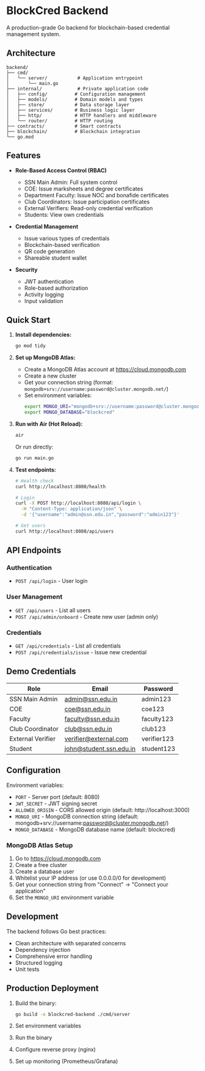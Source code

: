 # BlockCred Backend

A production-grade Go backend for blockchain-based credential management system.

## Architecture

```
backend/
├── cmd/
│   └── server/           # Application entrypoint
│       └── main.go
├── internal/             # Private application code
│   ├── config/          # Configuration management
│   ├── models/          # Domain models and types
│   ├── store/           # Data storage layer
│   ├── services/        # Business logic layer
│   ├── http/            # HTTP handlers and middleware
│   └── router/          # HTTP routing
├── contracts/           # Smart contracts
├── blockchain/          # Blockchain integration
└── go.mod
```

## Features

- **Role-Based Access Control (RBAC)**
  - SSN Main Admin: Full system control
  - COE: Issue marksheets and degree certificates
  - Department Faculty: Issue NOC and bonafide certificates
  - Club Coordinators: Issue participation certificates
  - External Verifiers: Read-only credential verification
  - Students: View own credentials

- **Credential Management**
  - Issue various types of credentials
  - Blockchain-based verification
  - QR code generation
  - Shareable student wallet

- **Security**
  - JWT authentication
  - Role-based authorization
  - Activity logging
  - Input validation

## Quick Start

1. **Install dependencies:**
   ```bash
   go mod tidy
   ```

2. **Set up MongoDB Atlas:**
   - Create a MongoDB Atlas account at https://cloud.mongodb.com
   - Create a new cluster
   - Get your connection string (format: `mongodb+srv://username:password@cluster.mongodb.net/`)
   - Set environment variables:
     ```bash
     export MONGO_URI="mongodb+srv://username:password@cluster.mongodb.net/"
     export MONGO_DATABASE="blockcred"
     ```

3. **Run with Air (Hot Reload):**
   ```bash
   air
   ```
   
   Or run directly:
   ```bash
   go run main.go
   ```

3. **Test endpoints:**
   ```bash
   # Health check
   curl http://localhost:8080/health
   
   # Login
   curl -X POST http://localhost:8080/api/login \
     -H "Content-Type: application/json" \
     -d '{"username":"admin@ssn.edu.in","password":"admin123"}'
   
   # Get users
   curl http://localhost:8080/api/users
   ```

## API Endpoints

### Authentication
- `POST /api/login` - User login

### User Management
- `GET /api/users` - List all users
- `POST /api/admin/onboard` - Create new user (admin only)

### Credentials
- `GET /api/credentials` - List all credentials
- `POST /api/credentials/issue` - Issue new credential

## Demo Credentials

| Role | Email | Password |
|------|-------|----------|
| SSN Main Admin | admin@ssn.edu.in | admin123 |
| COE | coe@ssn.edu.in | coe123 |
| Faculty | faculty@ssn.edu.in | faculty123 |
| Club Coordinator | club@ssn.edu.in | club123 |
| External Verifier | verifier@external.com | verifier123 |
| Student | john@student.ssn.edu.in | student123 |

## Configuration

Environment variables:
- `PORT` - Server port (default: 8080)
- `JWT_SECRET` - JWT signing secret
- `ALLOWED_ORIGIN` - CORS allowed origin (default: http://localhost:3000)
- `MONGO_URI` - MongoDB connection string (default: mongodb+srv://username:password@cluster.mongodb.net/)
- `MONGO_DATABASE` - MongoDB database name (default: blockcred)

### MongoDB Atlas Setup
1. Go to https://cloud.mongodb.com
2. Create a free cluster
3. Create a database user
4. Whitelist your IP address (or use 0.0.0.0/0 for development)
5. Get your connection string from "Connect" → "Connect your application"
6. Set the `MONGO_URI` environment variable

## Development

The backend follows Go best practices:
- Clean architecture with separated concerns
- Dependency injection
- Comprehensive error handling
- Structured logging
- Unit tests

## Production Deployment

1. Build the binary:
   ```bash
   go build -o blockcred-backend ./cmd/server
   ```

2. Set environment variables
3. Run the binary
4. Configure reverse proxy (nginx)
5. Set up monitoring (Prometheus/Grafana)